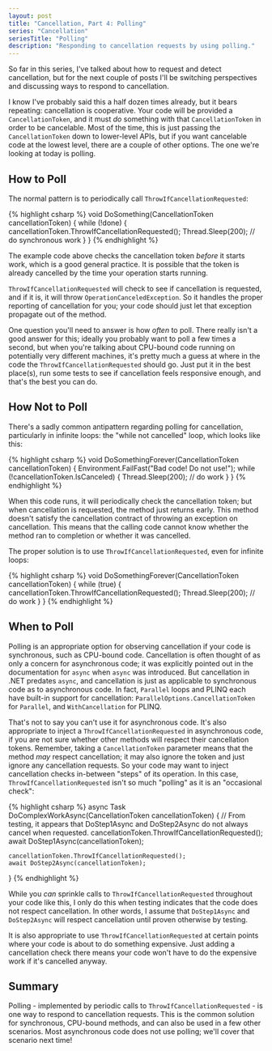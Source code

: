 ```yaml
---
layout: post
title: "Cancellation, Part 4: Polling"
series: "Cancellation"
seriesTitle: "Polling"
description: "Responding to cancellation requests by using polling."
---
```


So far in this series, I've talked about how to request and detect cancellation, but for the next couple of posts I'll be switching perspectives and discussing ways to respond to cancellation.

I know I've probably said this a half dozen times already, but it bears repeating: cancellation is cooperative. Your code will be provided a `CancellationToken`, and it must *do* something with that `CancellationToken` in order to be cancelable. Most of the time, this is just passing the `CancellationToken` down to lower-level APIs, but if you want cancelable code at the lowest level, there are a couple of other options. The one we're looking at today is polling.

## How to Poll

The normal pattern is to periodically call `ThrowIfCancellationRequested`:

{% highlight csharp %}
void DoSomething(CancellationToken cancellationToken)
{
    while (!done)
    {
        cancellationToken.ThrowIfCancellationRequested();
        Thread.Sleep(200); // do synchronous work
    }
}
{% endhighlight %}

The example code above checks the cancellation token *before* it starts work, which is a good general practice. It is possible that the token is already cancelled by the time your operation starts running.

`ThrowIfCancellationRequested` will check to see if cancellation is requested, and if it is, it will throw `OperationCanceledException`. So it handles the proper reporting of cancellation for you; your code should just let that exception propagate out of the method.

One question you'll need to answer is how *often* to poll. There really isn't a good answer for this; ideally you probably want to poll a few times a second, but when you're talking about CPU-bound code running on potentially very different machines, it's pretty much a guess at where in the code the `ThrowIfCancellationRequested` should go. Just put it in the best place(s), run some tests to see if cancellation feels responsive enough, and that's the best you can do.

## How Not to Poll

There's a sadly common antipattern regarding polling for cancellation, particularly in infinite loops: the "while not cancelled" loop, which looks like this:

{% highlight csharp %}
void DoSomethingForever(CancellationToken cancellationToken)
{
    Environment.FailFast("Bad code! Do not use!");
    while (!cancellationToken.IsCanceled)
    {
        Thread.Sleep(200); // do work
    }
}
{% endhighlight %}

When this code runs, it will periodically check the cancellation token; but when cancellation is requested, the method just returns early. This method doesn't satisfy the cancellation contract of throwing an exception on cancellation. This means that the calling code cannot know whether the method ran to completion or whether it was cancelled.

The proper solution is to use `ThrowIfCancellationRequested`, even for infinite loops:

{% highlight csharp %}
void DoSomethingForever(CancellationToken cancellationToken)
{
    while (true)
    {
        cancellationToken.ThrowIfCancellationRequested();
        Thread.Sleep(200); // do work
    }
}
{% endhighlight %}

## When to Poll

Polling is an appropriate option for observing cancellation if your code is synchronous, such as CPU-bound code. Cancellation is often thought of as only a concern for asynchronous code; it was explicitly pointed out in the documentation for `async` when `async` was introduced. But cancellation in .NET predates `async`, and cancellation is just as applicable to synchronous code as to asynchronous code. In fact, `Parallel` loops and PLINQ each have built-in support for cancellation: `ParallelOptions.CancellationToken` for `Parallel`, and `WithCancellation` for PLINQ.

That's not to say you can't use it for asynchronous code. It's also appropriate to inject a `ThrowIfCancellationRequested` in asynchronous code, if you are not sure whether other methods will respect their cancellation tokens. Remember, taking a `CancellationToken` parameter means that the method *may* respect cancellation; it may also ignore the token and just ignore any cancellation requests. So your code may want to inject cancellation checks in-between "steps" of its operation. In this case, `ThrowIfCancellationRequested` isn't so much "polling" as it is an "occasional check":

{% highlight csharp %}
async Task DoComplexWorkAsync(CancellationToken cancellationToken)
{
    // From testing, it appears that DoStep1Async and DoStep2Async do not always cancel when requested.
    cancellationToken.ThrowIfCancellationRequested();
    await DoStep1Async(cancellationToken);

    cancellationToken.ThrowIfCancellationRequested();
    await DoStep2Async(cancellationToken);
}
{% endhighlight %}

While you *can* sprinkle calls to `ThrowIfCancellationRequested` throughout your code like this, I only do this when testing indicates that the code does not respect cancellation. In other words, I assume that `DoStep1Async` and `DoStep2Async` will respect cancellation until proven otherwise by testing.

It is also appropriate to use `ThrowIfCancellationRequested` at certain points where your code is about to do something expensive. Just adding a cancellation check there means your code won't have to do the expensive work if it's cancelled anyway.

## Summary

Polling - implemented by periodic calls to `ThrowIfCancellationRequested` - is one way to respond to cancellation requests. This is the common solution for synchronous, CPU-bound methods, and can also be used in a few other scenarios. Most asynchronous code does not use polling; we'll cover that scenario next time!
